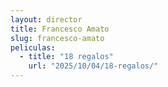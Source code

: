 ```yaml
---
layout: director
title: Francesco Amato
slug: francesco-amato
peliculas:
  - title: "18 regalos"
    url: "2025/10/04/18-regalos/"
---
```

